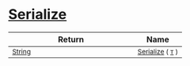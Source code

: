 # [Serialize](./NetCoreSerializationHelper-100664084.md)


| Return | Name | 
| --- | --- | 
| <sub>[String](https://docs.microsoft.com/en-us/dotnet/api/System.String)</sub><img width=200/>| <sub>[Serialize](./NetCoreSerializationHelper-100664084.md) ( [`T`](./NetCoreSerializationHelper-100664084.md) )</sub>| <br>


